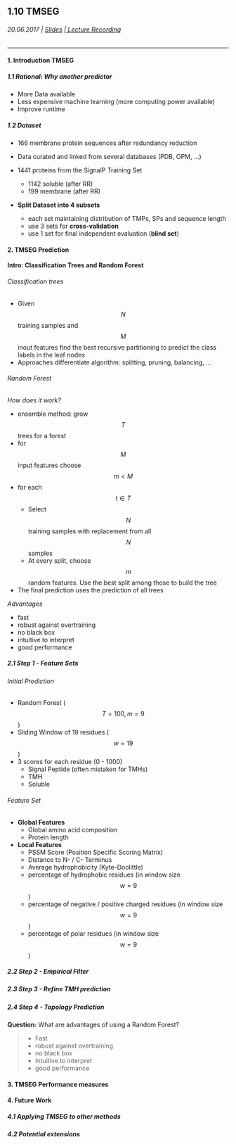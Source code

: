 ## 1.10 TMSEG

###### 20.06.2017 \| [Slides](https://www.rostlab.org/sites/default/files/fileadmin/teaching/SoSe17/PP1CS/cb1i_20170620_tmseg_bernhoferm.pdf) \|[ Lecture Recording ](https://www.youtube.com/watch?v=uhqBFFuba6o&index=9&list=PLg46T0OlBIJ9abbsmUL-ux24DCpoUlC1J)

---

#### 1. Introduction TMSEG

##### 1.1 Rational: Why another predictor

* More Data available
* Less expensive machine learning \(more computing power available\)
* Improve runtime

##### 1.2 Dataset

* 166 membrane protein sequences after redundancy reduction
* Data curated and linked from several databases \(PDB, OPM, ...\)
* 1441 proteins from the SignalP Training Set

  * 1142 soluble \(after RR\)
  * 199 membrane \(after RR\)

* **Split Dataset into 4 subsets**

  * each set maintaining distribution of TMPs, SPs and sequence length
  * use 3 sets for **cross-validation**
  * use 1 set for final independent evaluation \(**blind set**\)

#### 2. TMSEG Prediction

**Intro: Classification Trees and Random Forest**

###### Classification trees

* Given $$N$$ training samples and $$M$$ inout features find the best recursive partitioning to predict the class labels in the leaf nodes
* Approaches differentiate algorithm: splitting, pruning, balancing, ...

###### Random Forest

_How does it work?_

* ensemble method: grow $$T$$ trees for a forest
* for $$M$$ input features choose $$m < M$$
* for each $$t \in T$$ 
  * Select $$N$$ training samples with replacement from all $$N$$ samples
  * At every split, choose $$m$$ random features. Use the best split among those to build the tree
* The final prediction uses the prediction of all trees

_Advantages_

* fast
* robust against overtraining
* no black box
* intuitive to interpret
* good performance

##### 2.1 Step 1 - Feature Sets

###### Initial Prediction

* Random Forest \($$T = 100, m = 9$$\)
* Sliding Window of 19 residues \($$w = 19$$\)
* 3 scores for each residue \(0 - 1000\)
  * Signal Peptide \(often mistaken for TMHs\)
  * TMH
  * Soluble

###### Feature Set

* **Global Features**
  * Global amino acid composition
  * Protein length
* **Local Features**
  * PSSM Score \(Position Specific Scoring Matrix\)
  * Distance to N- / C- Terminus
  * Average hydrophobicity \(Kyte-Doolittle\)
  * percentage of hydrophobic residues \(in window size $$w = 9$$\)
  * percentage of negative / positive charged residues \(in window size $$w = 9$$\)
  * percentage of polar residues \(in window size $$w = 9$$\)

##### 2.2 Step 2 - Empirical Filter

##### 

##### 2.3 Step 3 - Refine TMH prediction

##### 

##### 2.4 Step 4 - Topology Prediction

**Question:** What are advantages of using a Random Forest?

> * Fast
> * robust against overtraining
> * no black box
> * Intuitive to interpret
> * good performance

#### 3. TMSEG Performance measures

#### 

#### 4. Future Work

##### 4.1 Applying TMSEG to other methods

##### 

##### 4.2 Potential extensions

##### 



